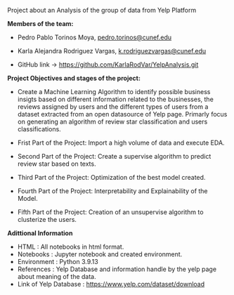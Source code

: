 Project about an Analysis of the group of data from Yelp Platform

**Members of the team:**

- Pedro Pablo Torinos Moya, pedro.torinos@cunef.edu
- Karla Alejandra Rodriguez Vargas, k.rodriguezvargas@cunef.edu

- GitHub link -> https://github.com/KarlaRodVar/YelpAnalysis.git

**Project Objectives and stages of the project:**

- Create a Machine Learning Algorithm to identify possible business insigts based on different information related to the businesses, the reviews assigned by users and the different types of users from a dataset extracted from an open datasource of Yelp page. Primarly focus on generating an algorithm of review star classification and users classifications.

- Frist Part of the Project: Import a high volume of data and execute EDA.
- Second Part of the Project: Create a supervise algorithm to predict review star based on texts.
- Third Part of the Project: Optimization of the best model created. 
- Fourth Part of the Project: Interpretability and Explainability of the Model.
- Fifth Part of the Project: Creation of an unsupervise algorithm to clusterize the users.

**Adittional Information**

- HTML : All notebooks in html format.
- Notebooks : Jupyter notebook and created environment.
- Environment : Python 3.9.13
- References : Yelp Database and information handle by the yelp page about meaning of the data.
- Link of Yelp Database : https://www.yelp.com/dataset/download
